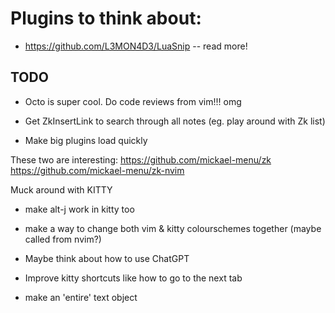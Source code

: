 # Plugins to think about:

- https://github.com/L3MON4D3/LuaSnip -- read more!

## TODO

- Octo is super cool. Do code reviews from vim!!! omg
- Get ZkInsertLink to search through all notes (eg. play around with Zk list)


- Make big plugins load quickly

These two are interesting:
https://github.com/mickael-menu/zk
https://github.com/mickael-menu/zk-nvim

Muck around with KITTY
- make alt-j work in kitty too
- make a way to change both vim & kitty colourschemes together (maybe called from nvim?)
- Maybe think about how to use ChatGPT
- Improve kitty shortcuts like how to go to the next tab


- make an 'entire' text object
